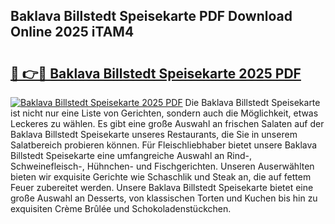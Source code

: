 ## Baklava Billstedt Speisekarte PDF Download Online 2025 iTAM4

# <h2><a href="http://gcazif.nevu.top/?p=Baklava+Billstedt+Speisekarte">🔗 👉🔴 Baklava Billstedt Speisekarte 2025 PDF</a></h2>

[![Baklava Billstedt Speisekarte 2025 PDF](https://i.imgur.com/dBaPXMq.png)](http://gcazif.nevu.top/?p=Baklava+Billstedt+Speisekarte)
Die Baklava Billstedt Speisekarte ist nicht nur eine Liste von Gerichten, sondern auch die Möglichkeit, etwas Leckeres zu wählen. Es gibt eine große Auswahl an frischen Salaten auf der Baklava Billstedt Speisekarte unseres Restaurants, die Sie in unserem Salatbereich probieren können. Für Fleischliebhaber bietet unsere Baklava Billstedt Speisekarte eine umfangreiche Auswahl an Rind-, Schweinefleisch-, Hühnchen- und Fischgerichten. Unseren Auserwählten bieten wir exquisite Gerichte wie Schaschlik und Steak an, die auf fettem Feuer zubereitet werden. Unsere Baklava Billstedt Speisekarte bietet eine große Auswahl an Desserts, von klassischen Torten und Kuchen bis hin zu exquisiten Crème Brûlée und Schokoladenstückchen.
